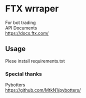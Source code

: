 # FTX wrraper
For bot trading
<br>
API Documents<br>
https://docs.ftx.com/
<br>

## Usage
Plese install requirements.txt
<br>

### Special thanks
Pybotters
<br>
https://github.com/MtkN1/pybotters/
